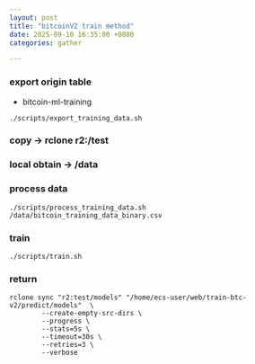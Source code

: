 ```yaml
---
layout: post
title: "bitcoinV2 train method"
date: 2025-09-10 16:35:00 +0800
categories: gather

---
```


### export origin table
- bitcoin-ml-training  
```
./scripts/export_training_data.sh
```

### copy  -> rclone r2:/test


### local obtain   -> /data

### process data
  

```
./scripts/process_training_data.sh /data/bitcoin_training_data_binary.csv
```
  
### train  
  
```
./scripts/train.sh
```

### return
  
```
rclone sync "r2:test/models" "/home/ecs-user/web/train-btc-v2/predict/models"  \
        --create-empty-src-dirs \
        --progress \
        --stats=5s \
        --timeout=30s \
        --retries=3 \
        --verbose
```

